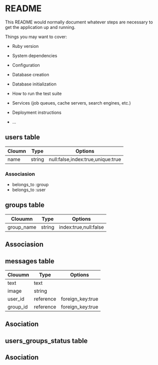 # README

This README would normally document whatever steps are necessary to get the
application up and running.

Things you may want to cover:

* Ruby version

* System dependencies

* Configuration

* Database creation

* Database initialization

* How to run the test suite

* Services (job queues, cache servers, search engines, etc.)

* Deployment instructions

* ...

## users table

|Cloumn|Type|Options|
|-------|----|-------|
|name|string|null:false,index:true,unique:true|

### Associasion
- belongs_to :group
- belongs_to :user

## groups table
|Clouumn|Type|Options|
|-------|----|-------|
|group_name|string|index:true,null:false|

## Associasion

## messages table
|Clouumn|Type|Options|
|-------|----|-------|
|text|text|	|
|image|string|	|
|user_id|reference|foreign_key:true|
|group_id|reference|foreign_key:true|
## Asociation

## users_groups_status table

## Asociation
